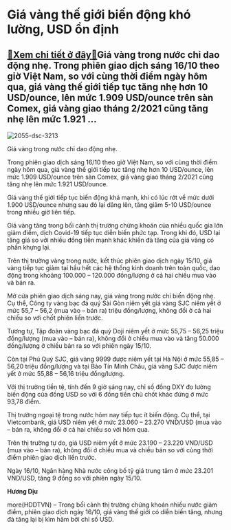 Giá vàng thế giới biến động khó lường, USD ổn định
==================================================

[:gift:Xem chi tiết ở đây:gift:](https://hddtvn.com/gia-vang-the-gioi-bien-dong-kho-luong-usd-on-dinh/)Giá vàng trong nước chỉ dao động nhẹ. Trong phiên giao dịch sáng 16/10 theo giờ Việt Nam, so với cùng thời điểm ngày hôm qua, giá vàng thế giới tiếp tục tăng nhẹ hơn 10 USD/ounce, lên mức 1.909 USD/ounce trên sàn Comex, giá vàng giao tháng 2/2021 cũng tăng nhẹ lên mức 1.921 …
------------------------------------------------------------------------------------------------------------------------------------------------------------------------------------------------------------------------------------------------------------------------------------





![2055-dsc-3213](https://haiquanonline.com.vn/stores/news_dataimages/diulth/082020/10/09/in_article/2055_DSC_3213.jpg?rt=20201016083551 "Giá vàng đang rơi thẳng đứng.")


Giá vàng trong nước chỉ dao động nhẹ.



Trong phiên giao dịch sáng 16/10 theo giờ Việt Nam, so với cùng thời điểm ngày hôm qua, giá vàng thế giới tiếp tục tăng nhẹ hơn 10 USD/ounce, lên mức 1.909 USD/ounce trên sàn Comex, giá vàng giao tháng 2/2021 cũng tăng nhẹ lên mức 1.921 USD/ounce.


Giá vàng thế giới tiếp tục biến động khá mạnh, khi có lúc rớt về mức dưới 1.900 USD/ounce nhưng sau đó lại dâng lên, tăng giảm 5-10 USD/ounce trong nhiều giờ liên tiếp.


Giá vàng tăng trong bối cảnh thị trường chứng khoán của nhiều quốc gia lớn giảm điểm, dịch Covid-19 tiếp tục diễn biến phức tạp. Trong khi đó, USD lại tăng giá so với nhiều đồng tiền mạnh khác khiến đà tăng của giá vàng có phần khựng lại.


Trên thị trường vàng trong nước, kết thúc phiên giao dịch ngày 15/10, giá vàng tiếp tục giảm tại hầu hết các hệ thống kinh doanh trên toàn quốc, dao động trong khoảng 100.000 – 120.000 đồng/lượng ở cả hai chiều mua vào và bán ra.


Mở cửa phiên giao dịch sáng nay, giá vàng trong nước chỉ biến động nhẹ. Cụ thể, Công ty vàng bạc đá quý Sài Gòn niêm yết giá vàng SJC niêm yết ở mức 55,7 – 56,2 (mua vào – bán ra) triệu đồng/lượng, không đổi ở cả hai chiều so với chốt phiên liền trước.


Tương tự, Tập đoàn vàng bạc đá quý Doji niêm yết ở mức 55,75 – 56,25 triệu đồng/lượng (mua vào – bán ra), không đổi ở chiều mua vào và tăng 50.000 đồng/lượng ở chiều bán ra so với phiên ngày 15/10.


Còn tại Phú Quý SJC, giá vàng 9999 được niêm yết tại Hà Nội ở mức 55,85 – 56,20 triệu đồng/lượng và tại Bảo Tín Minh Châu, giá vàng SJC được niêm yết ở mức 55,88 – 56,16 triệu đồng/lượng.


Với thị trường tiền tệ, tính đến 9 giờ sáng nay, chỉ số đồng DXY đo lường biến động của đồng USD so với 6 đồng tiền chủ chốt khác đứng ở mức 93,78 điểm.


Thị trường ngoại tệ trong nước hôm nay tiếp tục ít biến động. Cụ thể, tại Vietcombank, giá USD niêm yết ở mức 23.060 – 23.270 VND/USD (mua vào – bán ra, không đổi ở cả hai chiều so với hôm qua.


Trên thị trường tự do, giá USD niêm yết ở mức 23.190 – 23.220 VND/USD (mua vào – bán ra), không đổi ở chiều mua và chiều bán so với cùng thời điểm phiên giao dịch liền trước.


Ngày 16/10, Ngân hàng Nhà nước công bố tỷ giá trung tâm ở mức 23.201 VND/USD, tăng 9 đồng so với phiên ngày 15/10.




**Hương Dịu**



more(HDDTVN) – Trong bối cảnh thị trường chứng khoán nhiều nước giảm điểm, phiên giao dịch ngày 16/10, giá vàng thế giới có diễn biến tăng, nhưng đà tăng lại bị kìm hãm bởi chỉ số USD.

